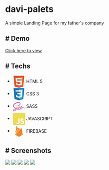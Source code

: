 # davi-palets
A simple Landing Page for my father's company

## # Demo
<a href="https://davipalets.com.br/">Click here to view</a>

## # Techs
- <img align="center" alt="Thauã-HTML" width="40" height="40" src="https://github.com/devicons/devicon/blob/master/icons/html5/html5-original.svg"> HTML 5
- <img align="center" alt="Thauã-CSS" height="40" width="40" src="https://raw.githubusercontent.com/devicons/devicon/master/icons/css3/css3-original.svg"> CSS 3
- <img align="center" alt="Thauã-Sass" height="40" width="40" src="https://github.com/devicons/devicon/blob/master/icons/sass/sass-original.svg"> SASS 
- <img align="center" alt="Thauã-Js" height="40" width="40" src="https://raw.githubusercontent.com/devicons/devicon/master/icons/javascript/javascript-plain.svg"> JAVASCRIPT
- <img align="center" alt="Thauã-Firebase" height="40" width="40" src="https://raw.githubusercontent.com/devicons/devicon/master/icons/firebase/firebase-plain.svg"> FIREBASE

## # Screenshots
<img src="https://snipboard.io/yJWpHe.jpg" width="400"> <img src="https://snipboard.io/YFWPdn.jpg" width="400">
<img src="https://snipboard.io/GrdflQ.jpg" width="400"> <img src="https://snipboard.io/o9AZ2K.jpg" width="400"> 
<img src="https://snipboard.io/d2LbIQ.jpg" width="400">
